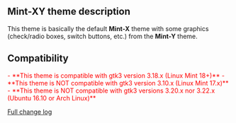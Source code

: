 ## Mint-XY theme description

This theme is basically the default **Mint-X** theme with some graphics (check/radio boxes, switch buttons, etc.) from the **Mint-Y** theme.

## Compatibility

<span style="color:red;">
- **This theme is compatible with gtk3 version 3.18.x (Linux Mint 18+)**
</span>

<span style="color:red;">
- **This theme is NOT compatible with gtk3 version 3.10.x (Linux Mint 17.x)**
</span>

<span style="color:red;">
- **This theme is NOT compatible with gtk3 versions 3.20.x nor 3.22.x (Ubuntu 16.10 or Arch Linux)**
</span>

[Full change log](https://github.com/Odyseus/CinnamonTools/blob/master/Themes/Mint-XY/CHANGELOG.md)
